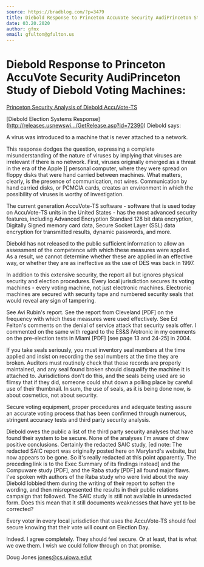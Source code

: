```yaml
---
source: https://bradblog.com/?p=3479
title: Diebold Response to Princeton AccuVote Security AudiPrinceton Study of Diebold Voting Machines
date: 03.20.2020
author: gfnx
email: gfulton@gfulton.us
---
```

# Diebold Response to Princeton AccuVote Security AudiPrinceton Study of Diebold Voting Machines:

[Princeton Security Analysis of Diebold AccuVote-TS](http://itpolicy.princeton.edu/voting/
)

[Diebold Election Systems Response]
(http://releases.usnewswi.../GetRelease.asp?id=72390)
Diebold says:

A virus was introduced to a machine that is never attached to a network.


This response dodges the question, expressing a complete misunderstanding of the nature of viruses by implying that viruses are irrelevant if there is no network. First, viruses originally emerged as a threat in the era of the Apple ][ personal computer, where they were spread on floppy disks that were hand carried between machines. What matters, clearly, is the presence of communication, not wires. Communication by hand carried disks, or PCMCIA cards, creates an environment in which the possibility of viruses is worthy of investigation.

The current generation AccuVote-TS software - software that is used today on AccuVote-TS units in the United States - has the most advanced security features, including Advanced Encryption Standard 128 bit data encryption, Digitally Signed memory card data, Secure Socket Layer (SSL) data encryption for transmitted results, dynamic passwords, and more.


Diebold has not released to the public sufficient information to allow an assessment of the competence with which these measures were applied. As a result, we cannot determine whether these are applied in an effective way, or whether they are as ineffective as the use of DES was back in 1997.

In addition to this extensive security, the report all but ignores physical security and election procedures. Every local jurisdiction secures its voting machines - every voting machine, not just electronic machines. Electronic machines are secured with security tape and numbered security seals that would reveal any sign of tampering.


See Avi Rubin's report. See the report from Cleveland [PDF] on the frequency with which these measures were used effectively. See Ed Felton's comments on the denial of service attack that security seals offer. I commented on the same with regard to the ES&S iVotronic in my comments on the pre-election tests in Miami [PDF] [see page 13 and 24-25] in 2004.

If you take seals seriously, you must inventory seal numbers at the time applied and insist on recording the seal numbers at the time they are broken. Auditors must routinely check that these records are properly maintained, and any seal found broken should disqualify the machine it is attached to. Jurisdictions don't do this, and the seals being used are so flimsy that if they did, someone could shut down a polling place by careful use of their thumbnail. In sum, the use of seals, as it is being done now, is about cosmetics, not about security.

Secure voting equipment, proper procedures and adequate testing assure an accurate voting process that has been confirmed through numerous, stringent accuracy tests and third party security analysis.


Diebold owes the public a list of the third party security analyses that have found their system to be secure. None of the analyses I'm aware of drew positive conclusions. Certainly the redacted SAIC study, [ed note: The redacted SAIC report was originally posted here on Maryland's website, but now appears to be gone. So it's really redacted at this point apparently. The preceding link is to the Exec Summary of its findings instead] and the Compuware study [PDF], and the Raba study [PDF] all found major flaws. I've spoken with authors of the Raba study who were livid about the way Diebold lobbied them during the writing of their report to soften the wording, and then misrepresented the results in their public relations campaign that followed. The SAIC study is still not available in unredacted form. Does this mean that it still documents weaknesses that have yet to be corrected?

Every voter in every local jurisdiction that uses the AccuVote-TS should feel secure knowing that their vote will count on Election Day.


Indeed. I agree completely. They should feel secure. Or at least, that is what we owe them. I wish we could follow through on that promise.

Doug Jones
jones@cs.uiowa.edut

